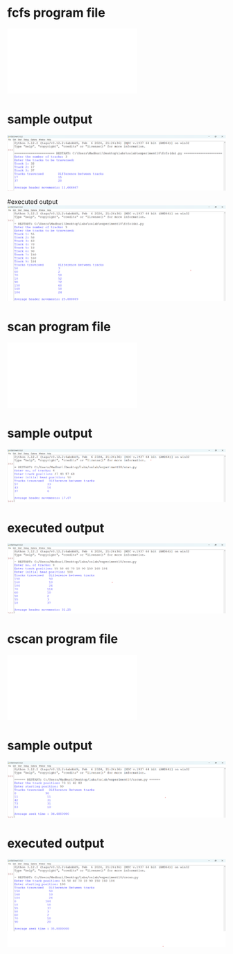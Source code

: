 # fcfs program file
![program file](fcfs(ds).py)

# sample output
![sample output](fcfs(ds)_sample_op.png)

#executed output
![executed output](fcfs(ds)_executed_op.png)

# scan program file
![program file](scan.py)

# sample output
![sample output](scan_sample_op.png)

# executed output
![executed output](scan_executed_op.png)

# cscan program file
![program file](scan.py)

# sample output
![sample output](cscan_sample_op.png)

# executed output
![executed output](cscan_executed_op.png)
